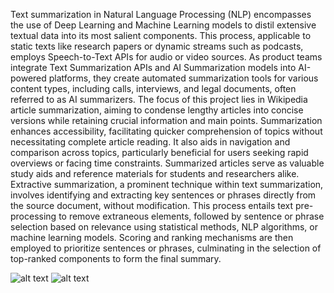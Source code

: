 Text summarization in Natural Language Processing (NLP) encompasses the use of 
Deep Learning and Machine Learning models to distil extensive textual data into its most 
salient components. This process, applicable to static texts like research papers or dynamic 
streams such as podcasts, employs Speech-to-Text APIs for audio or video sources. As product 
teams integrate Text Summarization APIs and AI Summarization models into AI-powered 
platforms, they create automated summarization tools for various content types, including 
calls, interviews, and legal documents, often referred to as AI summarizers. The focus of this 
project lies in Wikipedia article summarization, aiming to condense lengthy articles into 
concise versions while retaining crucial information and main points. Summarization enhances 
accessibility, facilitating quicker comprehension of topics without necessitating complete 
article reading. It also aids in navigation and comparison across topics, particularly beneficial 
for users seeking rapid overviews or facing time constraints. Summarized articles serve as 
valuable study aids and reference materials for students and researchers alike. Extractive 
summarization, a prominent technique within text summarization, involves identifying and 
extracting key sentences or phrases directly from the source document, without modification. 
This process entails text pre-processing to remove extraneous elements, followed by sentence 
or phrase selection based on relevance using statistical methods, NLP algorithms, or machine 
learning models. Scoring and ranking mechanisms are then employed to prioritize sentences 
or phrases, culminating in the selection of top-ranked components to form the final summary. 

   ![alt text](./image.png)
   ![alt text](./image-1.png)